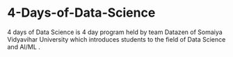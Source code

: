 # 4-Days-of-Data-Science
4 days of Data Science is 4 day program held by team Datazen of Somaiya Vidyavihar University which introduces students to the field of Data Science and AI/ML .
